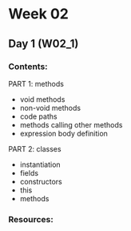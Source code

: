 # Week 02

## Day 1 (W02_1)

### Contents:

PART 1: methods
* void methods
* non-void methods
* code paths
* methods calling other methods
* expression body definition 

PART 2: classes
* instantiation
* fields 
* constructors 
* this 
* methods

### Resources: